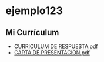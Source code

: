# ejemplo123

## Mi Currículum

- [CURRICULUM DE RESPUESTA.pdf](https://github.com/davidgoncor3005/ejemplo123/blob/main/CURRICULUM%20DE%20RESPUESTA.pdf)
- [CARTA DE PRESENTACION.pdf](https://github.com/davidgoncor3005/ejemplo123/blob/main/CARTA%20DE%20PRESENTACION.pdf)
